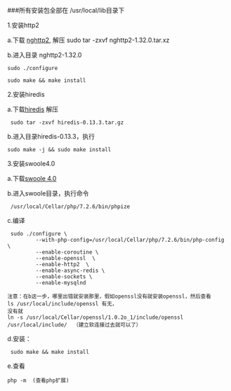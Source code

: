 ###所有安装包全部在 /usr/local/lib目录下

1.安装http2

 a.下载  [nghttp2](https://github.com/redis/hiredis/archive/v0.13.3.tar.gz), 解压 sudo tar -zxvf  nghttp2-1.32.0.tar.xz

 b.进入目录  nghttp2-1.32.0

    sudo ./configure

    sudo make && make install
    
 2.安装hiredis
 
 a.下载[hiredis](https://github.com/redis/hiredis/archive/v0.13.3.tar.gz) 解压 
     
     sudo tar -zxvf hiredis-0.13.3.tar.gz
 
 b.进入目录hiredis-0.13.3，执行 
 
    sudo make -j && sudo make install
 
 3.安装swoole4.0
 
 a.下载[swoole 4.0](https://github.com/swoole/swoole-src/releases/tag/v4.0.0)   
 
 b.进入swoole目录，执行命令 
 
     /usr/local/Cellar/php/7.2.6/bin/phpize
 
 c.编译 
    
     sudo ./configure \
             --with-php-config=/usr/local/Cellar/php/7.2.6/bin/php-config \
             --enable-coroutine \
             --enable-openssl  \
             --enable-http2  \
             --enable-async-redis \
             --enable-sockets \
             --enable-mysqlnd
             
    注意：在b这一步，哪里出错就安装那里，假如openssl没有就安装openssl，然后查看
    ls /usr/local/include/openssl 有无，
    没有就
    ln -s /usr/local/Cellar/openssl/1.0.2o_1/include/openssl /usr/local/include/  （建立软连接过去就可以了）
    
 d.安装：
 
     sudo make && make install
     
 e.查看
 
    php -m  (查看php扩展)
